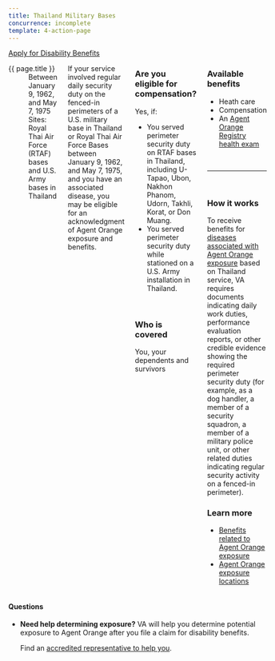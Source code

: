 ```yaml
---
title: Thailand Military Bases
concurrence: incomplete
template: 4-action-page
---
```


<div class="main" role="main" markdown="0">

<div class="va-action-bar--header">
  <div class="row">
    <div class="small-12 columns">
      <a class="usa-button-primary va-button-primary" href="/disability-benefits/apply-for-benefits/">Apply for Disability Benefits</a>
    </div>
  </div>
</div>

<div class="section one" markdown="0">
<div class="primary" markdown="0">
<div class="row" markdown="0">
<div class="small-12 medium-8 columns usa-content" markdown="0">

<dl class="panel-list plain">
<dt>{{ page.title }}</dt>
<dd>Between January 9, 1962, and May 7, 1975</dd>
<dd>Sites: Royal Thai Air Force (RTAF) bases and U.S. Army bases in Thailand</dd>
</dl>
<div markdown="1">
<p>If your service involved regular daily security duty on the fenced-in perimeters of a U.S. military base in Thailand or Royal Thai Air Force Bases between January 9, 1962, and May 7, 1975, and you have an associated disease, you may be eligible for an acknowledgment of Agent Orange exposure and benefits.</p>
</div>
<div class="call-out" markdown="1">

### Are you eligible for compensation?

Yes, if:

- You served perimeter security duty on RTAF bases in Thailand, including U-Tapao, Ubon, Nakhon Phanom, Udorn, Takhli, Korat, or Don Muang.
- You served perimeter security duty while stationed on a U.S. Army installation in Thailand.

<br>

### Who is covered

You, your dependents and survivors

</div>

<div markdown="1">

### Available benefits
- Heath care
- Compensation
- An [Agent Orange Registry health exam](/disability-benefits/conditions/exposure-to-hazardous-materials/agent-orange/registry-health-exam/)

<br>
<hr>
<br>

### How it works
To receive benefits for [diseases associated with Agent Orange exposure](/disability-benefits/conditions/exposure-to-hazardous-materials/agent-orange/diseases/) based on Thailand service, VA requires documents indicating daily work duties, performance evaluation reports, or other credible evidence showing the required perimeter security duty (for example, as a dog handler, a member of a security squadron, a member of a military police unit, or other related duties indicating regular security activity on a fenced-in perimeter).

### Learn more
- [Benefits related to Agent Orange exposure](http://www.publichealth.va.gov/exposures/agentorange/benefits/index.asp)
- [Agent Orange exposure locations](/disability-benefits/conditions/exposure-to-hazardous-materials/agent-orange/)

</div>
</div>

<div class="small-12 medium-4 columns" markdown="0">
<div markdown="0">

<h4 class="highlight">Questions</h4>

<ul class="plain">

<li markdown="1">

**Need help determining exposure?**
VA will help you determine potential exposure to Agent Orange after you file a claim for disability benefits.

Find an [accredited representative to help you](/disability-benefits/apply-for-benefits/help/index.html).
</li>
</ul>

</div>
</div>

</div>
</div>
</div>
